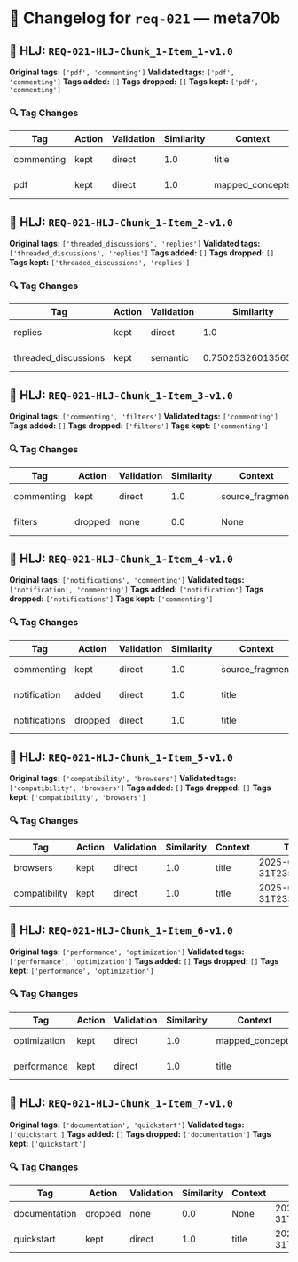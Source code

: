 # 📝 Changelog for `req-021` — **meta70b**

## 🔹 HLJ: `REQ-021-HLJ-Chunk_1-Item_1-v1.0`

**Original tags:** `['pdf', 'commenting']`
**Validated tags:** `['pdf', 'commenting']`
**Tags added:** `[]`
**Tags dropped:** `[]`
**Tags kept:** `['pdf', 'commenting']`

### 🔍 Tag Changes
| Tag | Action   | Validation | Similarity | Context           | Timestamp               |
|-----|----------|------------|------------|-------------------|-------------------------|
| commenting | kept | direct | 1.0 | title | 2025-05-31T23:58:06.292940Z |
| pdf | kept | direct | 1.0 | mapped_concepts | 2025-05-31T23:58:06.290410Z |

## 🔹 HLJ: `REQ-021-HLJ-Chunk_1-Item_2-v1.0`

**Original tags:** `['threaded_discussions', 'replies']`
**Validated tags:** `['threaded_discussions', 'replies']`
**Tags added:** `[]`
**Tags dropped:** `[]`
**Tags kept:** `['threaded_discussions', 'replies']`

### 🔍 Tag Changes
| Tag | Action   | Validation | Similarity | Context           | Timestamp               |
|-----|----------|------------|------------|-------------------|-------------------------|
| replies | kept | direct | 1.0 | mapped_concepts | 2025-05-31T23:58:06.402098Z |
| threaded_discussions | kept | semantic | 0.7502532601356506 | mapped_concepts | 2025-05-31T23:58:06.390346Z |

## 🔹 HLJ: `REQ-021-HLJ-Chunk_1-Item_3-v1.0`

**Original tags:** `['commenting', 'filters']`
**Validated tags:** `['commenting']`
**Tags added:** `[]`
**Tags dropped:** `['filters']`
**Tags kept:** `['commenting']`

### 🔍 Tag Changes
| Tag | Action   | Validation | Similarity | Context           | Timestamp               |
|-----|----------|------------|------------|-------------------|-------------------------|
| commenting | kept | direct | 1.0 | source_fragment | 2025-05-31T23:58:06.411463Z |
| filters | dropped | none | 0.0 | None | 2025-05-31T23:58:06.576981Z |

## 🔹 HLJ: `REQ-021-HLJ-Chunk_1-Item_4-v1.0`

**Original tags:** `['notifications', 'commenting']`
**Validated tags:** `['notification', 'commenting']`
**Tags added:** `['notification']`
**Tags dropped:** `['notifications']`
**Tags kept:** `['commenting']`

### 🔍 Tag Changes
| Tag | Action   | Validation | Similarity | Context           | Timestamp               |
|-----|----------|------------|------------|-------------------|-------------------------|
| commenting | kept | direct | 1.0 | source_fragment | 2025-05-31T23:58:06.591380Z |
| notification | added | direct | 1.0 | title | 2025-05-31T23:58:06.580426Z |
| notifications | dropped | direct | 1.0 | title | 2025-05-31T23:58:06.580426Z |

## 🔹 HLJ: `REQ-021-HLJ-Chunk_1-Item_5-v1.0`

**Original tags:** `['compatibility', 'browsers']`
**Validated tags:** `['compatibility', 'browsers']`
**Tags added:** `[]`
**Tags dropped:** `[]`
**Tags kept:** `['compatibility', 'browsers']`

### 🔍 Tag Changes
| Tag | Action   | Validation | Similarity | Context           | Timestamp               |
|-----|----------|------------|------------|-------------------|-------------------------|
| browsers | kept | direct | 1.0 | title | 2025-05-31T23:58:06.597438Z |
| compatibility | kept | direct | 1.0 | title | 2025-05-31T23:58:06.594346Z |

## 🔹 HLJ: `REQ-021-HLJ-Chunk_1-Item_6-v1.0`

**Original tags:** `['performance', 'optimization']`
**Validated tags:** `['performance', 'optimization']`
**Tags added:** `[]`
**Tags dropped:** `[]`
**Tags kept:** `['performance', 'optimization']`

### 🔍 Tag Changes
| Tag | Action   | Validation | Similarity | Context           | Timestamp               |
|-----|----------|------------|------------|-------------------|-------------------------|
| optimization | kept | direct | 1.0 | mapped_concepts | 2025-05-31T23:58:06.613708Z |
| performance | kept | direct | 1.0 | title | 2025-05-31T23:58:06.600414Z |

## 🔹 HLJ: `REQ-021-HLJ-Chunk_1-Item_7-v1.0`

**Original tags:** `['documentation', 'quickstart']`
**Validated tags:** `['quickstart']`
**Tags added:** `[]`
**Tags dropped:** `['documentation']`
**Tags kept:** `['quickstart']`

### 🔍 Tag Changes
| Tag | Action   | Validation | Similarity | Context           | Timestamp               |
|-----|----------|------------|------------|-------------------|-------------------------|
| documentation | dropped | none | 0.0 | None | 2025-05-31T23:58:06.749629Z |
| quickstart | kept | direct | 1.0 | title | 2025-05-31T23:58:06.753503Z |
